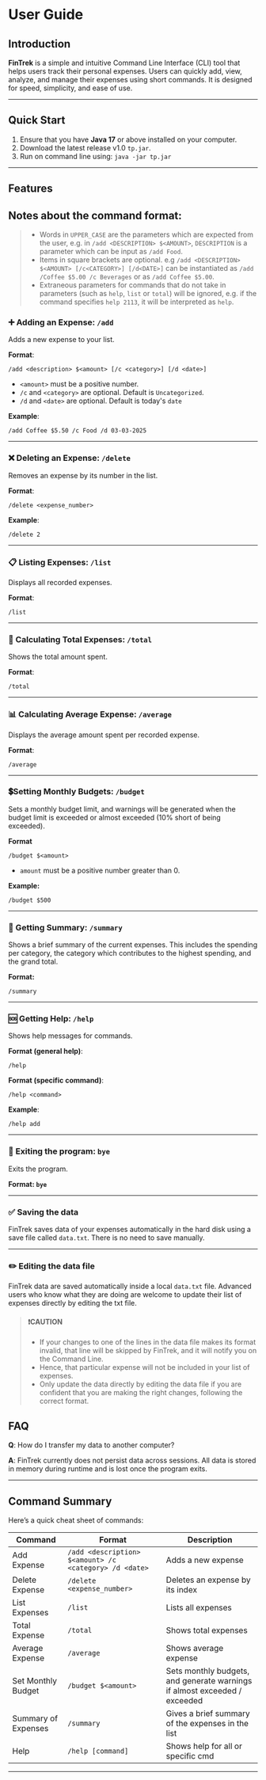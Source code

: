 # User Guide

## Introduction

**FinTrek** is a simple and intuitive Command Line Interface (CLI) tool that helps users track their personal expenses. Users can quickly add, view, analyze, and manage their expenses using short commands. It is designed for speed, simplicity, and ease of use.

---

## Quick Start

1. Ensure that you have **Java 17** or above installed on your computer.
2. Download the latest release v1.0 `tp.jar`.
3. Run on command line using:
   `java -jar tp.jar`
---

## Features

## Notes about the command format:

>- Words in `UPPER_CASE` are the parameters which are expected from the user,
e.g. in `/add <DESCRIPTION> $<AMOUNT>`, `DESCRIPTION` is a parameter which can be input as `/add Food`.
>- Items in square brackets are optional. e.g `/add <DESCRIPTION> $<AMOUNT> [/c<CATEGORY>] [/d<DATE>]` can be instantiated as `/add 
/Coffee $5.00 /c Beverages` or as `/add Coffee $5.00`.
>- Extraneous parameters for commands that do not take in parameters (such as `help`, `list` or `total`) will be ignored, 
e.g. if the command specifies `help 2113`, it will be interpreted as `help`.


### ➕ Adding an Expense: `/add`

Adds a new expense to your list.

**Format**:
```
/add <description> $<amount> [/c <category>] [/d <date>]
```

- `<amount>` must be a positive number.
- `/c` and `<category>` are optional. Default is `Uncategorized`.
- `/d` and `<date>` are optional. Default is today's `date`

**Example**:
```
/add Coffee $5.50 /c Food /d 03-03-2025
```

---

### ❌ Deleting an Expense: `/delete`

Removes an expense by its number in the list.

**Format**:
```
/delete <expense_number>
```

**Example**:
```
/delete 2
```

---

### 📋 Listing Expenses: `/list`

Displays all recorded expenses.

**Format**:
```
/list
```

---

### 🧮 Calculating Total Expenses: `/total`

Shows the total amount spent.

**Format**:
```
/total
```

---
### 📊 Calculating Average Expense: `/average`

Displays the average amount spent per recorded expense.

**Format**:
```
/average
```

---


### 💲Setting Monthly Budgets: `/budget`
Sets a monthly budget limit, and warnings will be generated when the
budget limit is exceeded or almost exceeded (10% short of being exceeded).

**Format**
```
/budget $<amount>
```
- `amount` must be a positive number greater than 0.

**Example:**
```
/budget $500
```

---

### 📝 Getting Summary: `/summary`
Shows a brief summary of the current expenses. This includes
the spending per category, the category which contributes to the
highest spending, and the grand total.

**Format:**
```
/summary
```

---
### 🆘 Getting Help: `/help`

Shows help messages for commands.

**Format (general help)**:
```
/help
```

**Format (specific command)**:
```
/help <command>
```

**Example**:
```
/help add
```

---

### 👋 Exiting the program: `bye`

Exits the program.

**Format: `bye`**

---

### ✅ Saving the data
FinTrek saves data of your expenses automatically in the hard disk
using a save file called `data.txt`. There is no need to save manually.

---

### ✏️ Editing the data file
FinTrek data are saved automatically inside a local `data.txt` file.
Advanced users who know what they are doing are welcome to update
their list of expenses directly by editing the txt file.

> #### ❗CAUTION
> - If your changes to one of the lines in the data file makes its format invalid, that line will be skipped
>by FinTrek, and it will notify you on the Command Line.
> - Hence, that particular expense will not be included in your list of expenses.
> - Only update the data directly by editing the data file if you are
> confident that you are making the right changes, following the 
> correct format.


## FAQ

**Q**: How do I transfer my data to another computer?

**A**: FinTrek currently does not persist data across sessions. All data is stored in memory during runtime and is lost once the program exits.

---

## Command Summary

Here’s a quick cheat sheet of commands:

| Command             | Format                                                 | Description                                                              |
|---------------------|--------------------------------------------------------|--------------------------------------------------------------------------|
| Add Expense         | `/add <description> $<amount> /c <category> /d <date>` | Adds a new expense                                                       |
| Delete Expense      | `/delete <expense_number>`                             | Deletes an expense by its index                                          |
| List Expenses       | `/list`                                                | Lists all expenses                                                       |
| Total Expense       | `/total`                                               | Shows total expenses                                                     |
| Average Expense     | `/average`                                             | Shows average expense                                                    |
| Set Monthly Budget  | `/budget $<amount>`                                    | Sets monthly budgets, and generate warnings if almost exceeded / exceeded |
| Summary of Expenses | `/summary`                                             | Gives a brief summary of the expenses in the list                     |
| Help                | `/help [command]`                                      | Shows help for all or specific cmd                                       |

---

